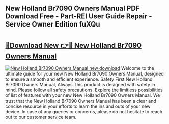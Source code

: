 ## New Holland Br7090 Owners Manual PDF Download Free - Part-REI User Guide Repair - Service Owner Edition fuXQu

# <h2><a href="http://bc96034.oget.top/?id=New+Holland+Br7090+Owners+Manual">🔗Download New 👉🔴 New Holland Br7090 Owners Manual</a></h2>

[![New Holland Br7090 Owners Manual new download](https://i.imgur.com/5g1atiW.png)](http://bc96034.oget.top/?id=New+Holland+Br7090+Owners+Manual)
Welcome to the ultimate guide for your new New Holland Br7090 Owners Manual, designed to ensure a smooth and efficient experience. Safety First New Holland Br7090 Owners Manual, Always This product is designed with safety in mind. Please follow all safety precautions. Explore the limitless possibilities of list of features with your new New Holland Br7090 Owners Manual. We trust that the New Holland Br7090 Owners Manual has been a clear and concise resource in your efforts to learn the ins and outs of your new device. In case of any queries or concerns, please do not hesitate to reach out to our customer service team.
